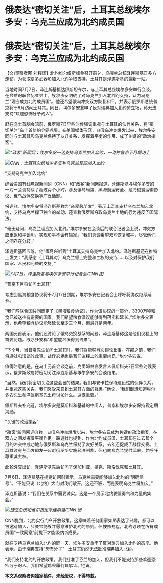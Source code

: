# 俄表达“密切关注”后，土耳其总统埃尔多安：乌克兰应成为北约成员国

# 俄表达“密切关注”后，土耳其总统埃尔多安：乌克兰应成为北约成员国

【文/观察者网 刘程辉】北约维尔纽斯峰会召开前夕，乌克兰总统泽连斯基正多方走访，为获取更多武器和加入北约争取支持，土耳其是泽连斯基的最新一站。

当地时间7月7日，泽连斯基抵达伊斯坦布尔，与土耳其总统埃尔多安举行会谈。在会后的联合记者会上，埃尔多安明确了对乌克兰加入北约的支持，认为乌克兰“理应成为北约成员国”。他还希望俄乌冲突双方恢复和平，并表示俄罗斯总统普京将于8月访问土耳其。同日，埃尔多安重申了反对瑞典加入北约的立场，称无法支持“欢迎恐怖分子的人”。

赶在乌土首脑会晤前，俄罗斯7日早些时候强调重视与土耳其的伙伴关系，将“密切关注”乌土首脑的会晤成果。有美国媒体形容，自俄乌冲突爆发以来，埃尔多安同时与土耳其和乌克兰保持了友好关系，发挥着平衡的作用，成了关键的“政治掮客”。

![](https://inews.gtimg.com/newsapp_bt/0/15812599633/1000)_“政客”新闻网：埃尔多安一边支持乌克兰加入北约，一边称普京下月将访土_

![](https://inews.gtimg.com/newsapp_bt/0/15812599636/1000)_CNN：土耳其总统埃尔多安称乌克兰理应加入北约_

“支持乌克兰加入北约”

综合美国有线电视新闻网（CNN）和“政客”新闻网报道，泽连斯基与埃尔多安的一对一会谈持续了超过两个小时，涉及俄乌局势、黑海航运安全、黑海粮食运输协议、俄乌战俘交换等广泛话题。

报道称，埃尔多安将泽连斯基称为“亲爱的朋友”，表示土耳其支持乌克兰加入北约，支持乌克兰捍卫独立的举动，还宣称俄罗斯夺取乌克兰土地的行为违反了国际法。

“毫无疑问，乌克兰理应加入北约。”埃尔多安在会谈后的联合记者会上说，冲突方应重返和平谈判，实现和平不会有输家。“我们真诚希望双方恢复和平，尽管他们之间存在分歧。”

泽连斯基回应说，他“很高兴听到”土耳其支持乌克兰加入北约。泽连斯基还在推特上发文：“我感谢（土耳其对）乌克兰领土完整和主权的支持......以及对保护我们国家、人民和利益的支持。”

![](https://inews.gtimg.com/newsapp_bt/0/15812599637/1000)_7月7日，泽连斯基与埃尔多安举行记者会/CNN
图_

“普京下月将访问土耳其”

考虑到黑海粮食协议将于7月17日到期，埃尔多安在记者会上呼吁将协议继续延长。

“我们与联合国共同商定了《黑海粮食协议》，作为该协议的一部分，3300万吨粮食已被送往有需要的国家。我们希望粮食倡议能够得到落实和延长。”埃尔多安表示，他希望粮食协议能够延长至少三个月，但最好是两年。

两国元首表示，他们还讨论了俄乌交换战俘的问题，泽连斯基称这是他们议程上的首要问题。埃尔多安称“希望能尽快得到结果”。

“下个月，当普京先生访问土耳其时，我们将能够再次谈论此事。在那之前，我们将通过电话谈论此事。战俘交换也是我们议程上的重要内容。”埃尔多安说。

值得注意的是，在乌土元首会谈之前，克里姆林宫发言人佩斯科夫7日早些时候表示，俄罗斯政府将密切关注泽连斯基与埃尔多安的会谈结果。

“当然，我们将密切关注这些会谈的结果。我们与安卡拉保持建设性的伙伴关系，并重视这些关系，我们感受来自到土耳其方面的互惠。”他说，“我们很想知道埃尔多安先生和泽连斯基先生将讨论什么。这很重要。”

佩斯科夫补充道，埃尔多安是莫斯科和基辅的中间人，普京和埃尔多安保持着定期沟通。

“关键的政治掮客”

“政客”新闻网评价称，自俄乌冲突爆发以来，埃尔多安已成为关键的政治掮客，在双方之间发挥着平衡作用。路透社也提到，作为北约成员国，土耳其在过去16个月的冲突中成功地与俄罗斯和乌克兰保持了友好关系，去年还促成了战俘交换。土耳其没有与西方盟友一起对俄罗斯实施经济制裁，但也向乌克兰提供武器，并呼吁尊重其主权。

此轮外交出访，泽连斯基先后访问了保加利亚、捷克、斯洛伐克和土耳其。

7月6日，泽连斯基在捷克访问时表示，乌克兰需要能够加入北约的“明确信号”。“不能只说（北约）大门对我们敞开，这还不够，而是表明乌克兰将加入。”

泽连斯基说：“我们在关系中需要诚实。这是一个展示北约联盟勇气和力量的集会。”

![](https://inews.gtimg.com/newsapp_bt/0/15812282312/1000)_捷克总统帕维尔接见泽连斯基/CNN
图_

CNN提到，北约实行门户开放政策，这意味着任何国家如果表达了兴趣，都可以被邀请加入，只要它能够并愿意维护北约的原则。但按照规程，北约必须在所有成员国“一致同意”前提下才能吸纳新成员。

就在支持乌克兰加入北约的同一天，埃尔多安重申了反对瑞典加入北约的态度。他表示，由于瑞典支持“恐怖分子”，土耳其仍然无法批准瑞典加入北约。

“我们支持北约的开放政策。我们批准了芬兰的加入，但我们不能支持那些欢迎恐怖分子的人。我们希望瑞典履行其承诺。”他说。

**本文系观察者网独家稿件，未经授权，不得转载。**

